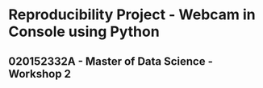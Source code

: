 # Reproducibility Project - Webcam in Console using Python
## 020152332A - Master of Data Science - Workshop 2
